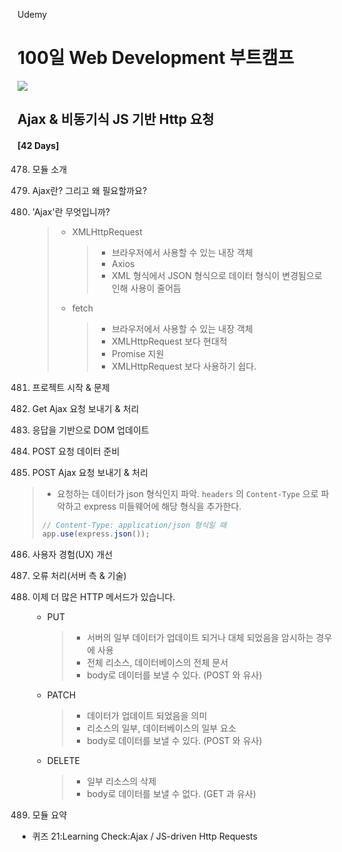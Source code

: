 Udemy

# 100일 Web Development 부트캠프

[<img src="https://img.shields.io/badge/github-%23121011.svg?style=for-the-badge&logo=github&logoColor=white" />](https://github.com/academind/100-days-of-web-development/)

## Ajax & 비동기식 JS 기반 Http 요청

#### [42 Days]

478. 모듈 소개
479. Ajax란? 그리고 왜 필요할까요?
480. 'Ajax'란 무엇입니까?

     > - XMLHttpRequest
     >   > - 브라우저에서 사용할 수 있는 내장 객체
     >   > - Axios
     >   > - XML 형식에서 JSON 형식으로 데이터 형식이 변경됨으로 인해 사용이 줄어듬
     > - fetch
     >   > - 브라우저에서 사용할 수 있는 내장 객체
     >   > - XMLHttpRequest 보다 현대적
     >   > - Promise 지원
     >   > - XMLHttpRequest 보다 사용하기 쉽다.

481. 프로젝트 시작 & 문제
482. Get Ajax 요청 보내기 & 처리
483. 응답을 기반으로 DOM 업데이트
484. POST 요청 데이터 준비
485. POST Ajax 요청 보내기 & 처리

> - 요청하는 데이터가 json 형식인지 파악. `headers` 의 `Content-Type` 으로 파악하고 express 미들웨어에 해당 형식을 추가한다.
>
> ```javascript
> // Content-Type: application/json 형식일 때
> app.use(express.json());
> ```

486. 사용자 경험(UX) 개선
487. 오류 처리(서버 측 & 기술)
488. 이제 더 많은 HTTP 메서드가 있습니다.

     - PUT
       > - 서버의 일부 데이터가 업데이트 되거나 대체 되었음을 암시하는 경우에 사용
       > - 전체 리소스, 데이터베이스의 전체 문서
       > - body로 데이터를 보낼 수 있다. (POST 와 유사)
     - PATCH
       > - 데이터가 업데이트 되었음을 의미
       > - 리소스의 일부, 데이터베이스의 일부 요소
       > - body로 데이터를 보낼 수 있다. (POST 와 유사)
     - DELETE
       > - 일부 리소스의 삭제
       > - body로 데이터를 보낼 수 없다. (GET 과 유사)

489. 모듈 요약

- 퀴즈 21:Learning Check:Ajax / JS-driven Http Requests
